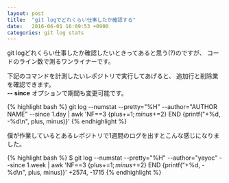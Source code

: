 ```yaml
---
layout: post
title:  "git logでどれくらい仕事したか確認する"
date:   2016-06-01 16:09:53 +0900
categories: git log stats
---
```


git logどれくらい仕事したか確認したいときってあると思う(?)のですが、
コードのライン数で測るワンライナーです。

下記のコマンドを計測したいレポジトリで実行してあげると、
追加行と削除業を確認できます。   
**-- since** オプションで期間も変更可能です。

{% highlight bash %}
git log --numstat --pretty="%H" --author="AUTHOR NAME" --since 1.day | awk 'NF==3 {plus+=$1; minus+=$2} END {printf("+%d, -%d\n", plus, minus)}'
{% endhighlight %}

僕が作業しているとあるレポジトリで1週間のログを出すとこんな感じになりました。

{% highlight bash %}
$ git log --numstat --pretty="%H" --author="yayoc" --since 1.week | awk 'NF==3 {plus+=$1; minus+=$2} END {printf("+%d, -%d\n", plus, minus)}'
+2574, -1715
{% endhighlight %}







